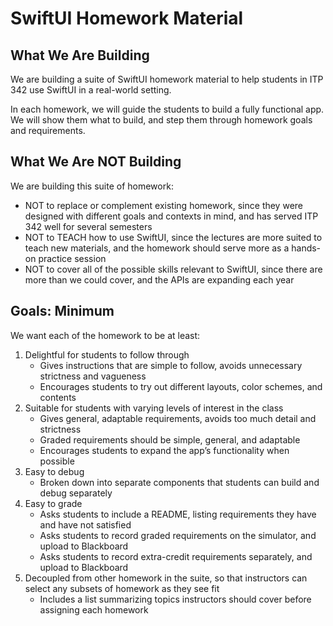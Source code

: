 # SwiftUI Homework Material

## What We Are Building  
We are building a suite of SwiftUI homework material to help students in ITP 342 use SwiftUI in a real-world setting.  
  
In each homework, we will guide the students to build a fully functional app. We will show them what to build, and step them through homework goals and requirements.  

## What We Are NOT Building  
We are building this suite of homework:  
- NOT to replace or complement existing homework, since they were designed with different goals and contexts in mind, and has served ITP 342 well for several semesters
- NOT to TEACH how to use SwiftUI, since the lectures are more suited to teach new materials, and the homework should serve more as a hands-on practice session
- NOT to cover all of the possible skills relevant to SwiftUI, since there are more than we could cover, and the APIs are expanding each year

## Goals: Minimum  
We want each of the homework to be at least:  
1. Delightful for students to follow through
    - Gives instructions that are simple to follow, avoids unnecessary strictness and vagueness
    - Encourages students to try out different layouts, color schemes, and contents
2. Suitable for students with varying levels of interest in the class
    - Gives general, adaptable requirements, avoids too much detail and strictness
    - Graded requirements should be simple, general, and adaptable
    - Encourages students to expand the app’s functionality when possible 
3. Easy to debug  
    - Broken down into separate components that students can build and debug separately 
4. Easy to grade  
    - Asks students to include a README, listing requirements they have and have not satisfied
    - Asks students to record graded requirements on the simulator, and upload to Blackboard
    - Asks students to record extra-credit requirements separately, and upload to Blackboard
5. Decoupled from other homework in the suite, so that instructors can select any subsets of homework as they see fit  
    - Includes a list summarizing topics instructors should cover before assigning each homework
